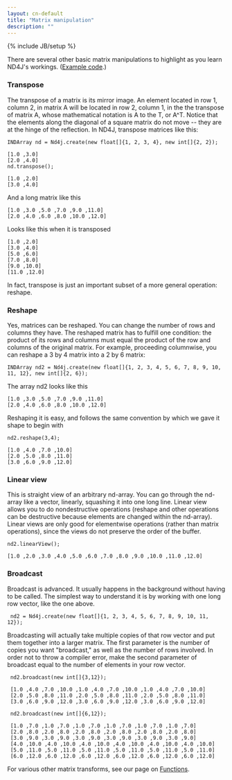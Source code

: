 ```yaml
---
layout: cn-default
title: "Matrix manipulation"
description: ""
---
```

{% include JB/setup %}

There are several other basic matrix manipulations to highlight as you learn ND4J's workings. ([Example code](https://github.com/SkymindIO/nd4j-examples/blob/master/src/main/java/org/nd4j/examples/ReshapeOperationExample.java).)

### Transpose

The transpose of a matrix is its mirror image. An element located in row 1, column 2, in matrix A will be located in row 2, column 1, in the the transpose of matrix A, whose mathematical notation is A to the T, or A^T. Notice that the elements along the diagonal of a square matrix do not move -- they are at the hinge of the reflection. In ND4J, transpose matrices like this:

    INDArray nd = Nd4j.create(new float[]{1, 2, 3, 4}, new int[]{2, 2});

    [1.0 ,3.0]
    [2.0 ,4.0]                                                                                                                      
    nd.transpose();

    [1.0 ,2.0]
    [3.0 ,4.0]

And a long matrix like this

    [1.0 ,3.0 ,5.0 ,7.0 ,9.0 ,11.0]
    [2.0 ,4.0 ,6.0 ,8.0 ,10.0 ,12.0]

Looks like this when it is transposed

    [1.0 ,2.0]
    [3.0 ,4.0]
    [5.0 ,6.0]
    [7.0 ,8.0]
    [9.0 ,10.0]
    [11.0 ,12.0]

In fact, transpose is just an important subset of a more general operation: reshape.

### Reshape

Yes, matrices can be reshaped. You can change the number of rows and columns they have. The reshaped matrix has to fulfill one condition: the product of its rows and columns must equal the product of the row and columns of the original matrix. For example, proceeding columnwise, you can reshape a 3 by 4 matrix into a 2 by 6 matrix:

    INDArray nd2 = Nd4j.create(new float[]{1, 2, 3, 4, 5, 6, 7, 8, 9, 10, 11, 12}, new int[]{2, 6});

The array nd2 looks like this

    [1.0 ,3.0 ,5.0 ,7.0 ,9.0 ,11.0]
    [2.0 ,4.0 ,6.0 ,8.0 ,10.0 ,12.0]

Reshaping it is easy, and follows the same convention by which we gave it shape to begin with

    nd2.reshape(3,4);

    [1.0 ,4.0 ,7.0 ,10.0]
    [2.0 ,5.0 ,8.0 ,11.0]
    [3.0 ,6.0 ,9.0 ,12.0]

### Linear view

This is straight view of an arbitrary nd-array. You can go through the nd-array like a vector, linearly, squashing it into one long line. Linear view allows you to do nondestructive operations (reshape and other operations can be destructive because elements are changed within the nd-array). Linear views are only good for elementwise operations (rather than matrix operations), since the views do not preserve the order of the buffer.

    nd2.linearView();

    [1.0 ,2.0 ,3.0 ,4.0 ,5.0 ,6.0 ,7.0 ,8.0 ,9.0 ,10.0 ,11.0 ,12.0]

### Broadcast

Broadcast is advanced. It usually happens in the background without having to be called. The simplest way to understand it is by working with one long row vector, like the one above.

     nd2 = Nd4j.create(new float[]{1, 2, 3, 4, 5, 6, 7, 8, 9, 10, 11, 12});

Broadcasting will actually take multiple copies of that row vector and put them together into a larger matrix. The first parameter is the number of copies you want "broadcast," as well as the number of rows involved. In order not to throw a compiler error, make the second parameter of broadcast equal to the number of elements in your row vector.

     nd2.broadcast(new int[]{3,12});

     [1.0 ,4.0 ,7.0 ,10.0 ,1.0 ,4.0 ,7.0 ,10.0 ,1.0 ,4.0 ,7.0 ,10.0]
     [2.0 ,5.0 ,8.0 ,11.0 ,2.0 ,5.0 ,8.0 ,11.0 ,2.0 ,5.0 ,8.0 ,11.0]
     [3.0 ,6.0 ,9.0 ,12.0 ,3.0 ,6.0 ,9.0 ,12.0 ,3.0 ,6.0 ,9.0 ,12.0]

     nd2.broadcast(new int[]{6,12});

     [1.0 ,7.0 ,1.0 ,7.0 ,1.0 ,7.0 ,1.0 ,7.0 ,1.0 ,7.0 ,1.0 ,7.0]
     [2.0 ,8.0 ,2.0 ,8.0 ,2.0 ,8.0 ,2.0 ,8.0 ,2.0 ,8.0 ,2.0 ,8.0]
     [3.0 ,9.0 ,3.0 ,9.0 ,3.0 ,9.0 ,3.0 ,9.0 ,3.0 ,9.0 ,3.0 ,9.0]
     [4.0 ,10.0 ,4.0 ,10.0 ,4.0 ,10.0 ,4.0 ,10.0 ,4.0 ,10.0 ,4.0 ,10.0]
     [5.0 ,11.0 ,5.0 ,11.0 ,5.0 ,11.0 ,5.0 ,11.0 ,5.0 ,11.0 ,5.0 ,11.0]
     [6.0 ,12.0 ,6.0 ,12.0 ,6.0 ,12.0 ,6.0 ,12.0 ,6.0 ,12.0 ,6.0 ,12.0]

For various other matrix transforms, see our page on [Functions](../functions.html).
